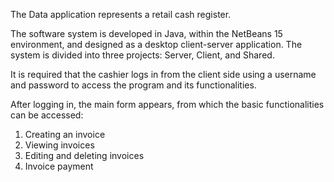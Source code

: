 The Data application represents a retail cash register.

The software system is developed in Java, within the NetBeans 15 environment, and designed as a desktop client-server application. The system is divided into three projects: Server, Client, and Shared.

It is required that the cashier logs in from the client side using a username and password to access the program and its functionalities.

After logging in, the main form appears, from which the basic functionalities can be accessed:

1. Creating an invoice
2. Viewing invoices
3. Editing and deleting invoices
4. Invoice payment
